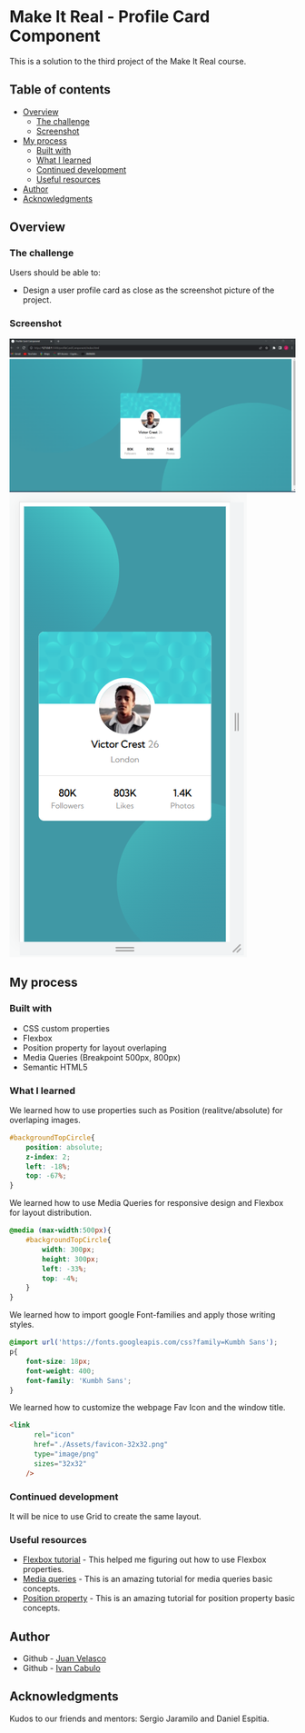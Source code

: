 # Make It Real - Profile Card Component

This is a solution to the third project of the Make It Real course.

## Table of contents

- [Overview](#overview)
  - [The challenge](#the-challenge)
  - [Screenshot](#screenshot)
- [My process](#my-process)
  - [Built with](#built-with)
  - [What I learned](#what-i-learned)
  - [Continued development](#continued-development)
  - [Useful resources](#useful-resources)
- [Author](#author)
- [Acknowledgments](#acknowledgments)

## Overview

### The challenge

Users should be able to:

- Design a user profile card as close as the screenshot picture of the project.

### Screenshot

![Fullsize screen](./Assets/SolutionScreenshot.png)
![Mobile screen size](./Assets/MobileSolutionScreenshot.png)

## My process

### Built with

- CSS custom properties
- Flexbox
- Position property for layout overlaping
- Media Queries (Breakpoint 500px, 800px)
- Semantic HTML5

### What I learned

We learned how to use properties such as Position (realitve/absolute) for overlaping images.
```css
#backgroundTopCircle{
    position: absolute;
    z-index: 2;
    left: -18%;
    top: -67%;
}
```
We learned how to use Media Queries for responsive design and Flexbox for layout distribution.
```css
@media (max-width:500px){
    #backgroundTopCircle{
        width: 300px;
        height: 300px;
        left: -33%;
        top: -4%;
    }
}
```

We learned how to import google Font-families and apply those writing styles.
```css
@import url('https://fonts.googleapis.com/css?family=Kumbh Sans');
p{
    font-size: 18px;
    font-weight: 400;
    font-family: 'Kumbh Sans';
}
```

We learned how to customize the webpage Fav Icon and the window title.

```html
<link
      rel="icon"
      href="./Assets/favicon-32x32.png"
      type="image/png"
      sizes="32x32"
    />
```

### Continued development

It will be nice to use Grid to create the same layout.

### Useful resources

- [Flexbox tutorial](https://www.youtube.com/watch?v=tXIhdp5R7sc) - This helped me figuring out how to use Flexbox properties.
- [Media queries](https://youtu.be/sd16e11blHI) - This is an amazing tutorial for media queries basic concepts.
- [Position property](https://youtu.be/IfMYDsorYXw) - This is an amazing tutorial for position property basic concepts.

## Author

- Github - [Juan Velasco](https://github.com/juandiegovelsol)
- Github - [Ivan Cabulo](https://github.com/icabulo)

## Acknowledgments

Kudos to our friends and mentors: Sergio Jaramilo and Daniel Espitia.
